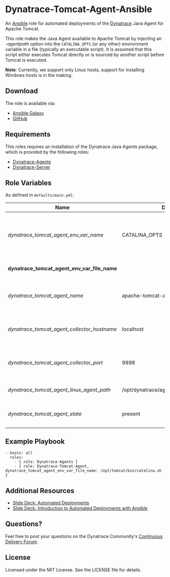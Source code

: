 # Dynatrace-Tomcat-Agent-Ansible

An [Ansible](http://www.ansible.com) role for automated deployments of the [Dynatrace](http://www.bit.ly/dttrial) Java Agent for Apache Tomcat.

This role makes the Java Agent available to Apache Tomcat by injecting an *-agentpath* option into the ```CATALINA_OPTS``` (or any other) environment variable in a file (typically an executable script). It is assumed that this script either executes Tomcat directly or is sourced by another script before Tomcat is executed.

**Note**: Currently, we support only Linux hosts, support for installing Windows hosts is in the making.

## Download

The role is available via:

- [Ansible Galaxy](https://galaxy.ansible.com/list#/roles/2654)
- [GitHub](https://github.com/Dynatrace/Dynatrace-Tomcat-Agent-Ansible)

## Requirements

This roles requires an installation of the Dynatrace Java Agents package, which is provided by the following roles:

- [Dynatrace-Agents](https://galaxy.ansible.com/list#/roles/2620)
- [Dynatrace-Server](https://galaxy.ansible.com/list#/roles/2623)

## Role Variables

As defined in ```defaults/main.yml```:

| Name                                         | Default                                  | Description |
|----------------------------------------------|------------------------------------------|-------------|
| *dynatrace_tomcat_agent_env_var_name*        | CATALINA_OPTS                            | The name of the environment variable to be used for Agent injection. |
| **dynatrace_tomcat_agent_env_var_file_name** |                                          | The name of the file to be modified. |
| *dynatrace_tomcat_agent_name*                | apache-tomcat-agent                      | The name of the Agent as it appears in Dynatrace. |
| *dynatrace_tomcat_agent_collector_hostname*  | localhost                                | The location of the collector the Agent shall connect to. |
| *dynatrace_tomcat_agent_collector_port*      | 9998                                     | The port on the collector the Agent shall connect to. |
| *dynatrace_tomcat_agent_linux_agent_path*    | /opt/dynatrace/agent/lib64/libdtagent.so | The path to the Agent libary. |
| *dynatrace_tomcat_agent_state*               | present                                  | Whether the agent shall be ```present``` or ```absent```. |

## Example Playbook

	- hosts: all
	  roles:
	    - { role: Dynatrace-Agents }
	    - { role: Dynatrace-Tomcat-Agent, dynatrace_tomcat_agent_env_var_file_name: /opt/tomcat/bin/catalina.sh }

## Additional Resources

- [Slide Deck: Automated Deployments](http://slideshare.net/MartinEtmajer/automated-deployments-slide-share)
- [Slide Deck: Introduction to Automated Deployments with Ansible](http://www.slideshare.net/MartinEtmajer/introduction-to-automated-deployments-with-ansible)

## Questions?

Feel free to post your questions on the Dynatrace Community's [Continuous Delivery Forum](https://community.dynatrace.com/community/pages/viewpage.action?pageId=46628921).

## License

Licensed under the MIT License. See the LICENSE file for details.
